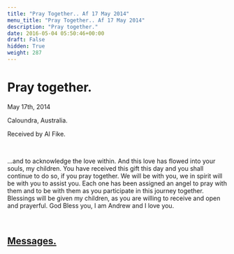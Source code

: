 ```yaml
---
title: "Pray Together.. Af 17 May 2014"
menu_title: "Pray Together.. Af 17 May 2014"
description: "Pray together."
date: 2016-05-04 05:50:46+00:00
draft: False
hidden: True
weight: 287
---
```

# Pray together.

May 17th, 2014

Caloundra, Australia.

Received by Al Fike.

 

...and to acknowledge the love within. And this love has flowed into your souls, my children. You have received this gift this day and you shall continue to do so, if you pray together. We will be with you, we in spirit will be with you to assist you. Each one has been assigned an angel to pray with them and to be with them as you participate in this journey together. Blessings will be given my children, as you are willing to receive and open and prayerful. God Bless you, I am Andrew and I love you.

 

## [Messages.](/contemporary-messages/messages-sorted-year/contemporary-channelled-messages-from-spirit-year-2014/)
